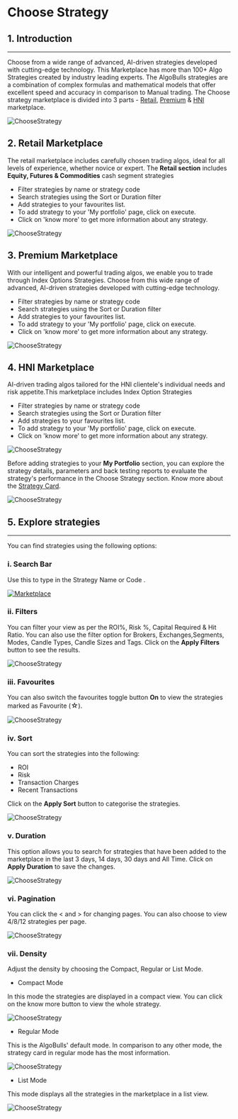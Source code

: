 # Choose Strategy

## 1. Introduction
---

Choose from a wide range of advanced, AI-driven strategies developed with cutting-edge technology.
This Marketplace has more than 100+ Algo Strategies created by industry leading experts. The AlgoBulls strategies are a combination of complex formulas and mathematical models that offer excellent speed and accuracy in comparison to Manual trading. 
The Choose strategy marketplace is divided into 3 parts - [Retail](https://app.algobulls.com/marketplace/category/retail), [Premium](https://app.algobulls.com/marketplace/category/premium) & [HNI](https://app.algobulls.com/marketplace/category/hni) marketplace.


![ChooseStrategy](imgs/cs1.png)

## 2. Retail Marketplace 
The retail marketplace includes carefully chosen trading algos, ideal for all levels of experience, whether novice or expert. The **Retail section** includes **Equity, Futures & Commodities** cash segment strategies 
* Filter strategies by name or strategy code 
* Search strategies using the Sort or Duration filter 
* Add strategies to your favourites list.
* To add strategy to your 'My portfolio' page, click on execute.
* Click on 'know more' to get more information about any strategy.

![ChooseStrategy](imgs/retail_marketplace.png)

## 3. Premium Marketplace  
With our intelligent and powerful trading algos, we enable you to trade through Index Options Strategies. Choose from this wide range of advanced, AI-driven strategies developed with cutting-edge technology. 
* Filter strategies by name or strategy code 
* Search strategies using the Sort or Duration filter 
* Add strategies to your favourites list.
* To add strategy to your 'My portfolio' page, click on execute.
* Click on 'know more' to get more information about any strategy.

![ChooseStrategy](imgs/premium_marketplace.png)

## 4. HNI Marketplace 
AI-driven trading algos tailored for the HNI clientele's individual needs and risk appetite.This marketplace includes Index Option Strategies 
* Filter strategies by name or strategy code 
* Search strategies using the Sort or Duration filter 
* Add strategies to your favourites list.
* To add strategy to your 'My portfolio' page, click on execute.
* Click on 'know more' to get more information about any strategy.

![ChooseStrategy](imgs/hni_marketplace.png)

Before adding strategies to your **My Portfolio** section, you can explore the strategy details, parameters and back testing reports to evaluate the strategy's performance in the Choose Strategy section. Know more about the [Strategy Card](strategy-card.md).

![ChooseStrategy](imgs/cs2.png)

## 5. Explore strategies
---
You can find strategies using the following options: 

### i. Search Bar

Use this to type in the Strategy Name or Code .

[ ![Marketplace](imgs/cs3.png "Click to Enlarge or Ctrl+Click to open in a new Tab") ](imgs/cs3.png)

### ii. Filters

You can filter your view as per the ROI%, Risk %, Capital Required & Hit Ratio. You can also use the filter option for Brokers, Exchanges,Segments, Modes, Candle Types, Candle Sizes and Tags. Click on the **Apply Filters** button to see the results.

![ChooseStrategy](imgs/cs4.png)

### iii. Favourites

You can also switch the favourites toggle button **On** to view the strategies marked as Favourite (<font size=3>☆</font>).

![ChooseStrategy](imgs/cs5.png)

### iv. Sort

You can sort the strategies into the following:
* ROI 
* Risk 
* Transaction Charges 
* Recent Transactions 

Click on the **Apply Sort** button to categorise the strategies. 

![ChooseStrategy](imgs/cs6.png)

### v. Duration

This option allows you to search for strategies that have been added to the marketplace in the last 3 days, 14 days, 30 days and All Time. Click on **Apply Duration** to save the changes. 

![ChooseStrategy](imgs/cs7.png)

### vi. Pagination

You can click the < and > for changing pages. You can also choose to view 4/8/12 strategies per page.

![ChooseStrategy](imgs/cs8.png)

### vii. Density

Adjust the density by choosing the Compact, Regular or List Mode.

* Compact Mode

In this mode the strategies are displayed in a compact view. You can click on the know more button to view the whole strategy.

![ChooseStrategy](imgs/compact_mode.png)

* Regular Mode 

This is the AlgoBulls' default mode. In comparison to any other mode, the strategy card in regular mode has the most information.

![ChooseStrategy](imgs/regular_mode.png)

* List Mode

This mode displays all the strategies in the marketplace in a list view.

![ChooseStrategy](imgs/list_mode.png)